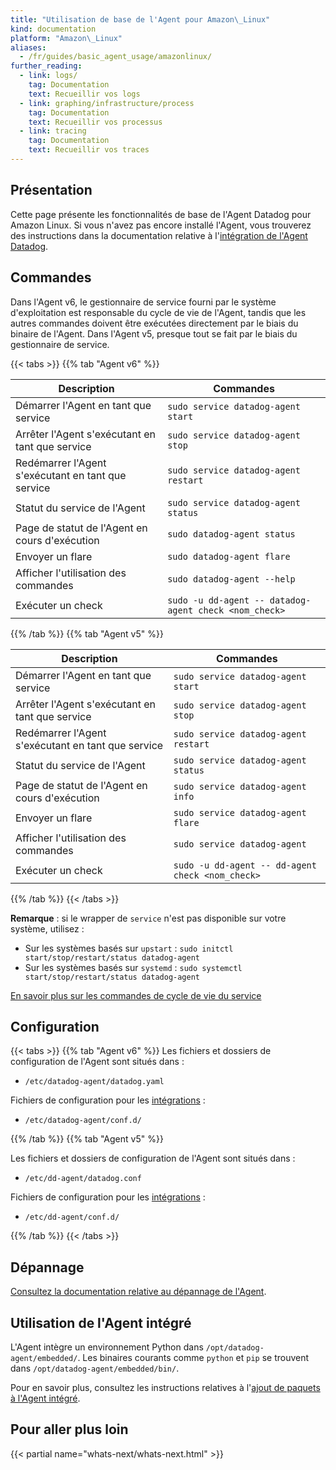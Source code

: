 ```yaml
---
title: "Utilisation de base de l'Agent pour Amazon\_Linux"
kind: documentation
platform: "Amazon\_Linux"
aliases:
  - /fr/guides/basic_agent_usage/amazonlinux/
further_reading:
  - link: logs/
    tag: Documentation
    text: Recueillir vos logs
  - link: graphing/infrastructure/process
    tag: Documentation
    text: Recueillir vos processus
  - link: tracing
    tag: Documentation
    text: Recueillir vos traces
---
```

## Présentation

Cette page présente les fonctionnalités de base de l'Agent Datadog pour Amazon Linux. Si vous n'avez pas encore installé l'Agent, vous trouverez des instructions dans la documentation relative à l'[intégration de l'Agent Datadog][1].

## Commandes

Dans l'Agent v6, le gestionnaire de service fourni par le système d'exploitation est responsable du cycle de vie de l'Agent, tandis que les autres commandes doivent être exécutées directement par le biais du binaire de l'Agent. Dans l'Agent v5, presque tout se fait par le biais du gestionnaire de service.

{{< tabs >}}
{{% tab "Agent v6" %}}

| Description                        | Commandes                                                |
| --------------------               | --------------------                                   |
| Démarrer l'Agent en tant que service           | `sudo service datadog-agent start`                     |
| Arrêter l'Agent s'exécutant en tant que service    | `sudo service datadog-agent stop`                      |
| Redémarrer l'Agent s'exécutant en tant que service | `sudo service datadog-agent restart`                   |
| Statut du service de l'Agent            | `sudo service datadog-agent status`                    |
| Page de statut de l'Agent en cours d'exécution       | `sudo datadog-agent status`                            |
| Envoyer un flare                         | `sudo datadog-agent flare`                             |
| Afficher l'utilisation des commandes              | `sudo datadog-agent --help`                            |
| Exécuter un check                        | `sudo -u dd-agent -- datadog-agent check <nom_check>` |

{{% /tab %}}
{{% tab "Agent v5" %}}

| Description                        | Commandes                                           |
| --------------------               | --------------------                              |
| Démarrer l'Agent en tant que service           | `sudo service datadog-agent start`                |
| Arrêter l'Agent s'exécutant en tant que service    | `sudo service datadog-agent stop`                 |
| Redémarrer l'Agent s'exécutant en tant que service | `sudo service datadog-agent restart`              |
| Statut du service de l'Agent            | `sudo service datadog-agent status`               |
| Page de statut de l'Agent en cours d'exécution       | `sudo service datadog-agent info`                 |
| Envoyer un flare                         | `sudo service datadog-agent flare`                |
| Afficher l'utilisation des commandes              | `sudo service datadog-agent`                      |
| Exécuter un check                        | `sudo -u dd-agent -- dd-agent check <nom_check>` |

{{% /tab %}}
{{< /tabs >}}

**Remarque** : si le wrapper de `service` n'est pas disponible sur votre système, utilisez :

* Sur les systèmes basés sur `upstart` : `sudo initctl start/stop/restart/status datadog-agent`
* Sur les systèmes basés sur `systemd` : `sudo systemctl start/stop/restart/status datadog-agent`

[En savoir plus sur les commandes de cycle de vie du service][2]

## Configuration

{{< tabs >}}
{{% tab "Agent v6" %}}
Les fichiers et dossiers de configuration de l'Agent sont situés dans :

* `/etc/datadog-agent/datadog.yaml`

Fichiers de configuration pour les [intégrations][1] :

* `/etc/datadog-agent/conf.d/`


[1]: /fr/integrations
{{% /tab %}}
{{% tab "Agent v5" %}}

Les fichiers et dossiers de configuration de l'Agent sont situés dans :

* `/etc/dd-agent/datadog.conf`

Fichiers de configuration pour les [intégrations][1] :

* `/etc/dd-agent/conf.d/`


[1]: /fr/integrations
{{% /tab %}}
{{< /tabs >}}

## Dépannage

[Consultez la documentation relative au dépannage de l'Agent][3].

## Utilisation de l'Agent intégré

L'Agent intègre un environnement Python dans `/opt/datadog-agent/embedded/`. Les binaires courants comme `python` et `pip` se trouvent dans `/opt/datadog-agent/embedded/bin/`.

Pour en savoir plus, consultez les instructions relatives à l'[ajout de paquets à l'Agent intégré][4].

## Pour aller plus loin

{{< partial name="whats-next/whats-next.html" >}}

[1]: https://app.datadoghq.com/account/settings#agent/aws
[2]: https://github.com/DataDog/datadog-agent/blob/master/docs/agent/changes.md#service-lifecycle-commands
[3]: /fr/agent/troubleshooting
[4]: /fr/developers/guide/custom-python-package